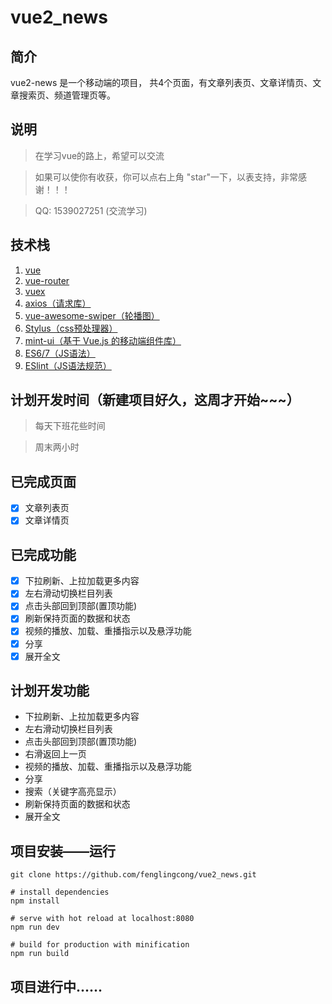 # vue2_news

## 简介
vue2-news 是一个移动端的项目， 共4个页面，有文章列表页、文章详情页、文章搜索页、频道管理页等。

## 说明
> 在学习vue的路上，希望可以交流

> 如果可以使你有收获，你可以点右上角 "star"一下，以表支持，非常感谢！！！

> QQ: 1539027251 (交流学习)

## 技术栈
1. [vue](https://cn.vuejs.org/v2/guide/)
2. [vue-router](https://router.vuejs.org/zh-cn/essentials/getting-started.html)
3. [vuex](https://vuex.vuejs.org/zh-cn/getting-started.html)
4. [axios（请求库）](https://github.com/axios/axios)
5. [vue-awesome-swiper（轮播图）](https://github.com/surmon-china/vue-awesome-swiper)
6. [Stylus（css预处理器）](https://github.com/stylus/stylus)
7. [mint-ui（基于 Vue.js 的移动端组件库）](http://mint-ui.github.io/#!/zh-cn)
8. [ES6/7（JS语法）](https://github.com/lukehoban/es6features)
9. [ESlint（JS语法规范）](https://github.com/standard/standard/blob/master/docs/RULES-zhcn.md)

## 计划开发时间（新建项目好久，这周才开始~~~）
> 每天下班花些时间

> 周末两小时

## 已完成页面

- [x] 文章列表页
- [x] 文章详情页

## 已完成功能

- [x] 下拉刷新、上拉加载更多内容
- [x] 左右滑动切换栏目列表
- [x] 点击头部回到顶部(置顶功能)
- [x] 刷新保持页面的数据和状态
- [x] 视频的播放、加载、重播指示以及悬浮功能
- [x] 分享
- [x] 展开全文

## 计划开发功能

- 下拉刷新、上拉加载更多内容
- 左右滑动切换栏目列表
- 点击头部回到顶部(置顶功能)
- 右滑返回上一页
- 视频的播放、加载、重播指示以及悬浮功能
- 分享
- 搜索（关键字高亮显示）
- 刷新保持页面的数据和状态
- 展开全文

## 项目安装——运行

```
git clone https://github.com/fenglingcong/vue2_news.git

# install dependencies
npm install

# serve with hot reload at localhost:8080
npm run dev

# build for production with minification
npm run build
```

## 项目进行中......